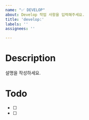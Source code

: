 ```yaml
---
name: "✅ DEVELOP"
about: Develop 작업 사항을 입력해주세요.
title: 'develop:'
labels: ''
assignees: ''

---
```


# Description
설명을 작성하세요.

# Todo
- [ ] 
- [ ]
